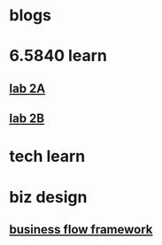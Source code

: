 # blogs

# 6.5840 learn
## [lab 2A](_posts/2024-07-16-lab-2A.md)
## [lab 2B](_posts/2024-07-17-lab-2B.md)
# tech learn

# biz design
## [business flow framework](_posts/2024-07-15-biz-framework-design.md)
